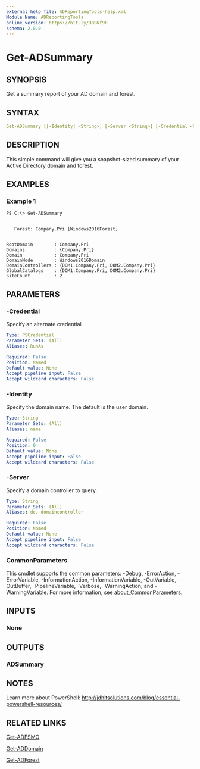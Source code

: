 ```yaml
---
external help file: ADReportingTools-help.xml
Module Name: ADReportingTools
online version: https://bit.ly/38BNf98
schema: 2.0.0
---
```


# Get-ADSummary

## SYNOPSIS

Get a summary report of your AD domain and forest.

## SYNTAX

```yaml
Get-ADSummary [[-Identity] <String>] [-Server <String>] [-Credential <PSCredential>] [<CommonParameters>]
```

## DESCRIPTION

This simple command will give you a snapshot-sized summary of your Active Directory domain and forest.

## EXAMPLES

### Example 1

```shell
PS C:\> Get-ADSummary


   Forest: Company.Pri [Windows2016Forest]


RootDomain        : Company.Pri
Domains           : {Company.Pri}
Domain            : Company.Pri
DomainMode        : Windows2016Domain
DomainControllers : {DOM1.Company.Pri, DOM2.Company.Pri}
GlobalCatalogs    : {DOM1.Company.Pri, DOM2.Company.Pri}
SiteCount         : 2
```

## PARAMETERS

### -Credential

Specify an alternate credential.

```yaml
Type: PSCredential
Parameter Sets: (All)
Aliases: RunAs

Required: False
Position: Named
Default value: None
Accept pipeline input: False
Accept wildcard characters: False
```

### -Identity

Specify the domain name. The default is the user domain.

```yaml
Type: String
Parameter Sets: (All)
Aliases: name

Required: False
Position: 0
Default value: None
Accept pipeline input: False
Accept wildcard characters: False
```

### -Server

Specify a domain controller to query.

```yaml
Type: String
Parameter Sets: (All)
Aliases: dc, domaincontroller

Required: False
Position: Named
Default value: None
Accept pipeline input: False
Accept wildcard characters: False
```

### CommonParameters

This cmdlet supports the common parameters: -Debug, -ErrorAction, -ErrorVariable, -InformationAction, -InformationVariable, -OutVariable, -OutBuffer, -PipelineVariable, -Verbose, -WarningAction, and -WarningVariable. For more information, see [about_CommonParameters](http://go.microsoft.com/fwlink/?LinkID=113216).

## INPUTS

### None

## OUTPUTS

### ADSummary

## NOTES

Learn more about PowerShell:
http://jdhitsolutions.com/blog/essential-powershell-resources/

## RELATED LINKS

[Get-ADFSMO](Get-ADFSMO.md)

[Get-ADDomain]()

[Get-ADForest]()
